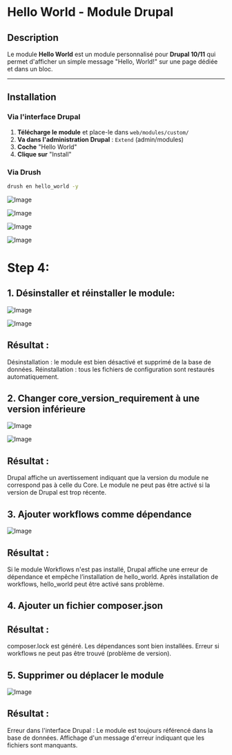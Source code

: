 #  Hello World - Module Drupal

## Description
Le module **Hello World** est un module personnalisé pour **Drupal 10/11** qui permet d'afficher un simple message "Hello, World!" sur une page dédiée et dans un bloc.

---

##  Installation

###  **Via l'interface Drupal**
1. **Télécharge le module** et place-le dans `web/modules/custom/`
2. **Va dans l'administration Drupal** : `Extend` (admin/modules)
3. **Coche** "Hello World"
4. **Clique sur** "Install"

###  **Via Drush**
```bash
drush en hello_world -y 
```
![Image](https://github.com/user-attachments/assets/64023b3a-0f2d-43df-aff9-3a10b54bb4c2)

![Image](https://github.com/user-attachments/assets/e5edfecb-4c5a-4d9c-80cd-f95339968092)

![Image](https://github.com/user-attachments/assets/a25b0607-9158-4ddc-8883-1d365338a481)

![Image](https://github.com/user-attachments/assets/abb82d1c-97ca-49a3-8dba-c4b8dd498049)

# Step 4:

## 1. Désinstaller et réinstaller le module:

![Image](https://github.com/user-attachments/assets/a45f0098-c6bf-4950-9872-8c664aff659a)

![Image](https://github.com/user-attachments/assets/8abc4fbc-660d-460b-a5b2-cd88aafa947a)

## Résultat :

Désinstallation : le module est bien désactivé et supprimé de la base de données.
Réinstallation : tous les fichiers de configuration sont restaurés automatiquement.

## 2. Changer core_version_requirement à une version inférieure

![Image](https://github.com/user-attachments/assets/c3098e65-aa5c-4cd2-8cc8-4491f15487b5)

![Image](https://github.com/user-attachments/assets/8cdd9760-6d6a-4fb8-90ad-0e4044a834ee)
## Résultat :

Drupal affiche un avertissement indiquant que la version du module ne correspond pas à celle du Core.
Le module ne peut pas être activé si la version de Drupal est trop récente.

## 3. Ajouter workflows comme dépendance

![Image](https://github.com/user-attachments/assets/6b058f03-b965-4981-bf03-9c98b3e9ba74)

## Résultat :

Si le module Workflows n'est pas installé, Drupal affiche une erreur de dépendance et empêche l’installation de hello_world.
Après installation de workflows, hello_world peut être activé sans problème.

## 4. Ajouter un fichier composer.json


## Résultat :

composer.lock est généré.
Les dépendances sont bien installées.
Erreur si workflows ne peut pas être trouvé (problème de version).

## 5. Supprimer ou déplacer le module
![Image](https://github.com/user-attachments/assets/a1ba4f9a-bf0c-4638-83e0-1bea22e29dd1) 

## Résultat :

Erreur dans l'interface Drupal :
Le module est toujours référencé dans la base de données.
Affichage d'un message d'erreur indiquant que les fichiers sont manquants.
